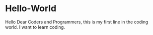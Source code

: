 # Hello-World
Hello Dear Coders and Programmers, this is my first line in the coding world. I want to learn coding. 
